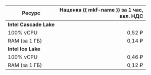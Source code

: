 | Ресурс         | Наценка {{ mkf-name }} за 1 час,<br>вкл. НДС   |
|----------------|-----------------------------------:|
| **Intel Cascade Lake**                              |
| 100% vCPU      | 0,52 ₽                             |
| RAM (за 1 ГБ)  | 0,14 ₽                             |
| **Intel Ice Lake**                                  |
| 100% vCPU      | 0,46 ₽                             |
| RAM (за 1 ГБ)  | 0,12 ₽                             |
